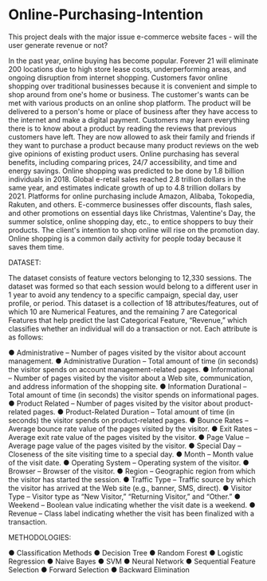 # Online-Purchasing-Intention
This project deals with the major issue e-commerce website faces - will the user generate revenue or not?


In the past year, online buying has become popular. Forever 21 will eliminate 200 locations due to high
store lease costs, underperforming areas, and ongoing disruption from internet shopping. Customers
favor online shopping over traditional businesses because it is convenient and simple to shop around
from one's home or business. The customer's wants can be met with various products on an online
shop platform. The product will be delivered to a person's home or place of business after they have
access to the internet and make a digital payment. Customers may learn everything there is to know
about a product by reading the reviews that previous customers have left. They are now allowed to ask
their family and friends if they want to purchase a product because many product reviews on the web
give opinions of existing product users.
Online purchasing has several benefits, including comparing prices, 24/7 accessibility, and time and
energy savings. Online shopping was predicted to be done by 1.8 billion individuals in 2018. Global
e-retail sales reached 2.8 trillion dollars in the same year, and estimates indicate growth of up to 4.8
trillion dollars by 2021. Platforms for online purchasing include Amazon, Alibaba, Tokopedia, Rakuten,
and others. E-commerce businesses offer discounts, flash sales, and other promotions on essential
days like Christmas, Valentine's Day, the summer solstice, online shopping day, etc., to entice shoppers
to buy their products. The client's intention to shop online will rise on the promotion day. Online
shopping is a common daily activity for people today because it saves them time.

DATASET:

The dataset consists of feature vectors belonging to 12,330 sessions. The dataset was formed so that
each session would belong to a different user in 1 year to avoid any tendency to a specific campaign,
special day, user profile, or period. This dataset is a collection of 18 attributes/features, out of which
10 are Numerical Features, and the remaining 7 are Categorical Features that help predict the last
Categorical Feature, “Revenue,” which classifies whether an individual will do a transaction or not.
Each attribute is as follows:

● Administrative – Number of pages visited by the visitor about account management.
● Administrative Duration – Total amount of time (in seconds) the visitor spends on
account management-related pages.
● Informational – Number of pages visited by the visitor about a Web site, communication, and
address information of the shopping site.
● Information Durational – Total amount of time (in seconds) the visitor spends on
informational pages.
● Product Related – Number of pages visited by the visitor about product-related pages.
● Product-Related Duration – Total amount of time (in seconds) the visitor spends on
product-related pages.
● Bounce Rates – Average bounce rate value of the pages visited by the visitor.
● Exit Rates – Average exit rate value of the pages visited by the visitor.
● Page Value – Average page value of the pages visited by the visitor.
● Special Day – Closeness of the site visiting time to a special day.
● Month – Month value of the visit date.
● Operating System – Operating system of the visitor.
● Browser – Browser of the visitor.
● Region – Geographic region from which the visitor has started the session.
● Traffic Type – Traffic source by which the visitor has arrived at the Web site (e.g., banner, SMS,
direct).
● Visitor Type – Visitor type as “New Visitor,” “Returning Visitor,” and “Other.”
● Weekend – Boolean value indicating whether the visit date is a weekend.
● Revenue – Class label indicating whether the visit has been finalized with a transaction.

METHODOLOGIES:

● Classification Methods
	● Decision Tree
	● Random Forest
	● Logistic Regression
	● Naive Bayes
	● SVM
	● Neural Network
	● Sequential Feature Selection
		● Forward Selection
		● Backward Elimination
